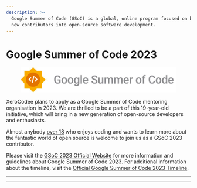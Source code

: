 ```yaml
---
description: >-
  Google Summer of Code (GSoC) is a global, online program focused on bringing
  new contributors into open-source software development.
---
```


# Google Summer of Code 2023

<figure><img src="../.gitbook/assets/GSoC-Horizontal.png" alt=""><figcaption></figcaption></figure>

XeroCodee plans to apply as a Google Summer of Code mentoring organisation in 2023. We are thrilled to be a part of this 19-year-old initiative, which will bring in a new generation of open-source developers and enthusiasts.

Almost anybody [over 18](https://opensource.googleblog.com/2021/11/expanding-google-summer-of-code-in-2022.html) who enjoys coding and wants to learn more about the fantastic world of open source is welcome to join us as a GSoC 2023 contributor.

Please visit the [GSoC 2023 Official Website](https://summerofcode.withgoogle.com) for more information and guidelines about Google Summer of Code 2023. For additional information about the timeline, visit the [Official Google Summer of Code 2023 Timeline](https://developers.google.com/open-source/gsoc/timeline).

****

****
